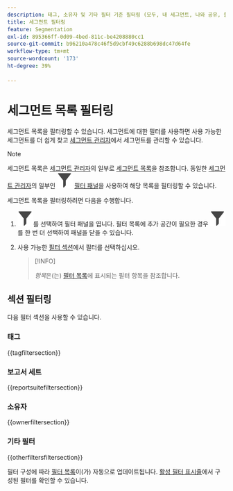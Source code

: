 ```yaml
---
description: 태그, 소유자 및 기타 필터 기준 필터링 (모두, 내 세그먼트, 나와 공유, 즐겨찾기 및 승인됨 표시)
title: 세그먼트 필터링
feature: Segmentation
exl-id: 895366ff-0d09-4bed-811c-be4208880cc1
source-git-commit: b96210a478c46f5d9cbf49c6288b698dc47d64fe
workflow-type: tm+mt
source-wordcount: '173'
ht-degree: 39%

---
```


# 세그먼트 목록 필터링

세그먼트 목록을 필터링할 수 있습니다. 세그먼트에 대한 필터를 사용하면 사용 가능한 세그먼트를 더 쉽게 찾고 [세그먼트 관리자](seg-manage.md)에서 세그먼트를 관리할 수 있습니다.

>[!NOTE]
>
>세그먼트 목록은 [세그먼트 관리자](seg-manage.md)의 일부로 [세그먼트 목록](seg-manage.md#filters-list)을 참조합니다. 동일한 [세그먼트 관리자](seg-manage.md)의 일부인 ![필터](/help/assets/icons/Filter.svg) [필터 패널](seg-manage.md#filter-panel)을 사용하여 해당 목록을 필터링할 수 있습니다.
>


세그먼트 목록을 필터링하려면 다음을 수행합니다.

1. ![Filter](/help/assets/icons/Filter.svg)를 선택하여 필터 패널을 엽니다. 필터 목록에 추가 공간이 필요한 경우 ![Filter](/help/assets/icons/Filter.svg)를 한 번 더 선택하여 패널을 닫을 수 있습니다.
1. 사용 가능한 [필터 섹션](#filter-sections)에서 필터를 선택하십시오.

   >[!INFO]
   >
   >*항목*&#x200B;은(는) [필터 목록](seg-manage.md#segment-list)에 표시되는 필터 항목을 참조합니다.
   > 

## 섹션 필터링

다음 필터 섹션을 사용할 수 있습니다.

### 태그

{{tagfiltersection}}

### 보고서 세트

{{reportsuitefiltersection}}

### 소유자

{{ownerfiltersection}}

### 기타 필터

{{otherfiltersfiltersection}}


필터 구성에 따라 [필터 목록](seg-manage.md#segment-list)이(가) 자동으로 업데이트됩니다. [활성 필터 표시줄](seg-manage.md#active-filter-bar)에서 구성된 필터를 확인할 수 있습니다.

